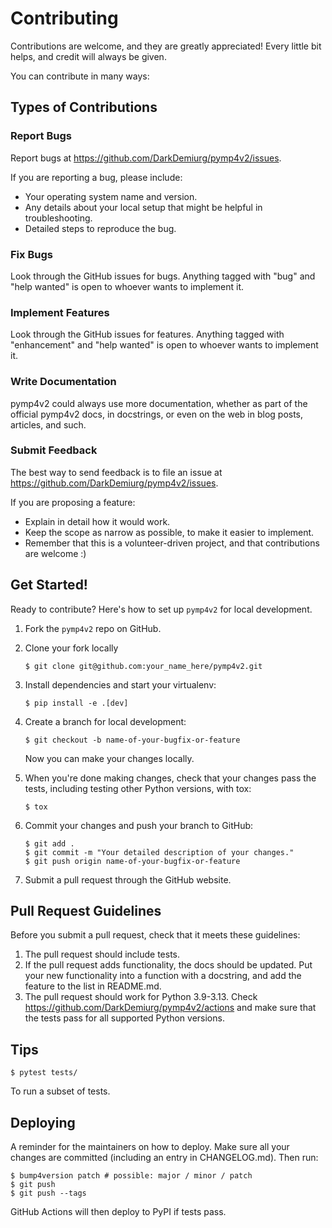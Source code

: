 # Contributing

Contributions are welcome, and they are greatly appreciated! Every little bit
helps, and credit will always be given.

You can contribute in many ways:

## Types of Contributions

### Report Bugs

Report bugs at https://github.com/DarkDemiurg/pymp4v2/issues.

If you are reporting a bug, please include:

* Your operating system name and version.
* Any details about your local setup that might be helpful in troubleshooting.
* Detailed steps to reproduce the bug.

### Fix Bugs

Look through the GitHub issues for bugs. Anything tagged with "bug" and "help
wanted" is open to whoever wants to implement it.

### Implement Features

Look through the GitHub issues for features. Anything tagged with "enhancement"
and "help wanted" is open to whoever wants to implement it.

### Write Documentation

pymp4v2 could always use more documentation, whether as part of the
official pymp4v2 docs, in docstrings, or even on the web in blog posts,
articles, and such.

### Submit Feedback

The best way to send feedback is to file an issue at https://github.com/DarkDemiurg/pymp4v2/issues.

If you are proposing a feature:

* Explain in detail how it would work.
* Keep the scope as narrow as possible, to make it easier to implement.
* Remember that this is a volunteer-driven project, and that contributions
  are welcome :)

## Get Started!

Ready to contribute? Here's how to set up `pymp4v2` for local development.

1. Fork the `pymp4v2` repo on GitHub.
2. Clone your fork locally

    ```
    $ git clone git@github.com:your_name_here/pymp4v2.git
    ```

3. Install dependencies and start your virtualenv:

    ```
    $ pip install -e .[dev]
    ```

4. Create a branch for local development:

    ```
    $ git checkout -b name-of-your-bugfix-or-feature
    ```

    Now you can make your changes locally.

5. When you're done making changes, check that your changes pass the
   tests, including testing other Python versions, with tox:

    ```
    $ tox
    ```

6. Commit your changes and push your branch to GitHub:

    ```
    $ git add .
    $ git commit -m "Your detailed description of your changes."
    $ git push origin name-of-your-bugfix-or-feature
    ```

7. Submit a pull request through the GitHub website.

## Pull Request Guidelines

Before you submit a pull request, check that it meets these guidelines:

1. The pull request should include tests.
2. If the pull request adds functionality, the docs should be updated. Put
   your new functionality into a function with a docstring, and add the
   feature to the list in README.md.
3. The pull request should work for Python 3.9-3.13. Check
   https://github.com/DarkDemiurg/pymp4v2/actions
   and make sure that the tests pass for all supported Python versions.

## Tips

```
$ pytest tests/
```

To run a subset of tests.


## Deploying

A reminder for the maintainers on how to deploy.
Make sure all your changes are committed (including an entry in CHANGELOG.md).
Then run:

```
$ bump4version patch # possible: major / minor / patch
$ git push
$ git push --tags
```

GitHub Actions will then deploy to PyPI if tests pass.